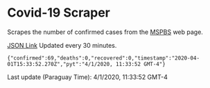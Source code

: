 # Covid-19 Scraper

Scrapes the number of confirmed cases from the [MSPBS](https://www.mspbs.gov.py/covid-19.php) web page.

[JSON Link](https://jmayalag.github.io/covid19-scrape/cases.json)
Updated every 30 minutes.
```
{"confirmed":69,"deaths":0,"recovered":0,"timestamp":"2020-04-01T15:33:52.270Z","pyt":"4/1/2020, 11:33:52 GMT-4"}
```
Last update (Paraguay Time): 4/1/2020, 11:33:52 GMT-4